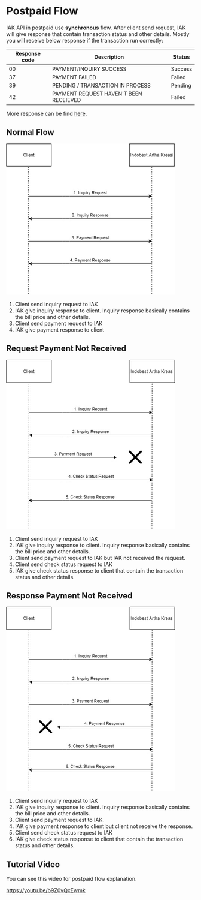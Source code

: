 # Postpaid Flow

IAK API in postpaid use **synchronous** flow. After client send request, IAK will give response that contain transaction status and other details. Mostly you will receive below response if the transaction run correctly: 

Response code | Description | Status
---------|----------|---------
 00 | PAYMENT/INQUIRY SUCCESS | Success
 37 | PAYMENT FAILED | Failed
 39 | PENDING / TRANSACTION IN PROCESS | Pending
 42 | PAYMENT REQUEST HAVEN'T BEEN RECEIEVED | Failed

More response can be find [here](./response-code.md).

## Normal Flow

![Normal Flow](../../assets/images/postpaid-flow/normal.jpg)

  1. Client send inquiry request to IAK
  2. IAK give inquiry response to client. Inquiry response basically contains the bill price and other details.
  3. Client send payment request to IAK
  4. IAK give payment response to client

## Request Payment Not Received

![Request Payment Not Received](../../assets/images/postpaid-flow/pay-req-not-received.jpg)

  1. Client send inquiry request to IAK
  2. IAK give inquiry response to client. Inquiry response basically contains the bill price and other details.
  3. Client send payment request to IAK but IAK not received the request.
  4. Client send check status request to IAK 
  5. IAK give check status response to client that contain the transaction status and other details.

## Response Payment Not Received

![Request Payment Not Received](../../assets/images/postpaid-flow/pay-resp-not-received.jpg)

  1. Client send inquiry request to IAK
  2. IAK give inquiry response to client. Inquiry response basically contains the bill price and other details.
  3. Client send payment request to IAK.
  4. IAK give payment response to client but client not receive the response.
  5. Client send check status request to IAK 
  6. IAK give check status response to client that contain the transaction status and other details.

## Tutorial Video
You can see this video for postpaid flow explanation.

https://youtu.be/b9Z0vQxEwmk